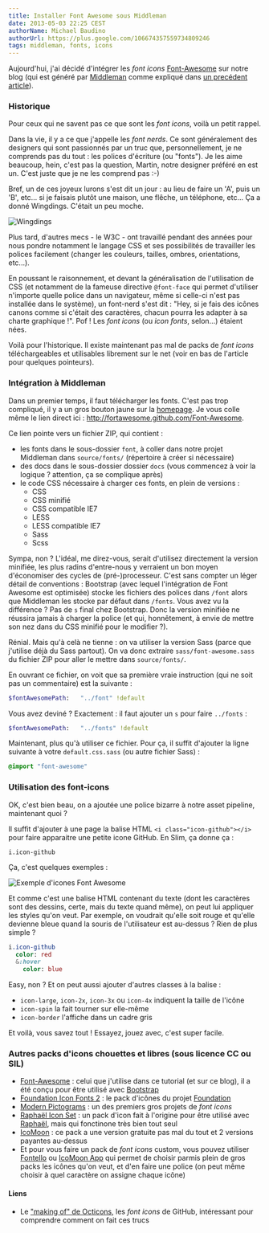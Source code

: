 ```yaml
---
title: Installer Font Awesome sous Middleman
date: 2013-05-03 22:25 CEST
authorName: Michael Baudino
authorUrl: https://plus.google.com/106674357559734809246
tags: middleman, fonts, icons
---
```


Aujourd'hui, j'ai décidé d'intégrer les _font icons_ [Font-Awesome](http://fortawesome.github.com/Font-Awesome/) sur notre blog (qui est généré par [Middleman](http://middlemanapp.com/) comme expliqué dans [un precédent article]()).

### Historique

Pour ceux qui ne savent pas ce que sont les _font icons_, voilà un petit rappel.

Dans la vie, il y a ce que j'appelle les _font nerds_. Ce sont généralement des designers qui sont passionnés par un truc que, personnellement, je ne comprends pas du tout : les polices d'écriture (ou "fonts"). Je les aime beaucoup, hein, c'est pas la question, Martin, notre designer préféré en est un. C'est juste que je ne les comprend pas :-)

Bref, un de ces joyeux lurons s'est dit un jour : au lieu de faire un 'A', puis un 'B', etc... si je faisais plutôt une maison, une flêche, un téléphone, etc... Ça a donné Wingdings. C'était un peu moche.

![Wingdings](font-awesome-wingdings.gif "Wingdings")

Plus tard, d'autres mecs - le W3C - ont travaillé pendant des années pour nous pondre notamment le langage CSS et ses possibilités de travailler les polices facilement (changer les couleurs, tailles, ombres, orientations, etc...).

En poussant le raisonnement, et devant la généralisation de l'utilisation de CSS (et notamment de la fameuse directive `@font-face` qui permet d'utiliser n'importe quelle police dans un navigateur, même si celle-ci n'est pas installée dans le système), un font-nerd s'est dit : "Hey, si je fais des icônes canons comme si c'était des caractères, chacun pourra les adapter à sa charte graphique !". Pof ! Les _font icons_ (ou _icon fonts_, selon...) étaient nées.

Voilà pour l'historique. Il existe maintenant pas mal de packs de _font icons_ téléchargeables et utilisables librement sur le net (voir en bas de l'article pour quelques pointeurs).

### Intégration à Middleman

Dans un premier temps, il faut télécharger les fonts. C'est pas trop compliqué, il y a un gros bouton jaune sur la [homepage](http://fortawesome.github.com/Font-Awesome). Je vous colle même le lien direct ici : http://fortawesome.github.com/Font-Awesome.

Ce lien pointe vers un fichier ZIP, qui contient :
* les fonts dans le sous-dossier `font`, à coller dans notre projet Middleman dans `source/fonts/` (répertoire à créer si nécessaire)
* des docs dans le sous-dossier dossier `docs` (vous commencez à voir la logique ? attention, ça se complique après)
* le code CSS nécessaire à charger ces fonts, en plein de versions :
  * CSS
  * CSS minifié
  * CSS compatible IE7
  * LESS
  * LESS compatible IE7
  * Sass
  * Scss

Sympa, non ? L'idéal, me direz-vous, serait d'utilisez directement la version minifiée, les plus radins d'entre-nous y verraient un bon moyen d'économiser des cycles de (pré-)processeur.
C'est sans compter un léger détail de conventions : Bootstrap (avec lequel l'intégration de Font Awesome est optimisée) stocke les fichiers des polices dans `/font` alors que Middleman les stocke par défaut dans `/fonts`. Vous avez vu la différence ? Pas de `s` final chez Bootstrap. Donc la version minifiée ne réussira jamais à charger la police (et qui, honnêtement, à envie de mettre son nez dans du CSS minifié pour le modifier ?).

Rénial. Mais qu'à celà ne tienne : on va utiliser la version Sass (parce que j'utilise déjà du Sass partout). On va donc extraire `sass/font-awesome.sass` du fichier ZIP pour aller le mettre dans `source/fonts/`.

En ouvrant ce fichier, on voit que sa première vraie instruction (qui ne soit pas un commentaire) est la suivante :
```sass
$fontAwesomePath:   "../font" !default
```

Vous avez deviné ? Exactement : il faut ajouter un `s` pour faire `../fonts` :
```sass
$fontAwesomePath:   "../fonts" !default
```

Maintenant, plus qu'à utiliser ce fichier. Pour ça, il suffit d'ajouter la ligne suivante à votre `default.css.sass` (ou autre fichier Sass) :
```sass
@import "font-awesome"
```

### Utilisation des font-icons

OK, c'est bien beau, on a ajoutée une police bizarre à notre asset pipeline, maintenant quoi ?

Il suffit d'ajouter à une page la balise HTML `<i class="icon-github"></i>` pour faire apparaitre une petite icone GitHub. En Slim, ça donne ça :
```slim
i.icon-github
```

Ça, c'est quelques exemples :

![Exemple d'icones Font Awesome](font-awesome-examples.png "Exemple d'icones Font Awesome")

Et comme c'est une balise HTML contenant du texte (dont les caractères sont des dessins, certe, mais du texte quand même), on peut lui appliquer les styles qu'on veut. Par exemple, on voudrait qu'elle soit rouge et qu'elle devienne bleue quand la souris de l'utilisateur est au-dessus ? Rien de plus simple ?
```sass
i.icon-github
  color: red
  &:hover
    color: blue
```

Easy, non ? Et on peut aussi ajouter d'autres classes à la balise :
* `icon-large`, `icon-2x`, `icon-3x` ou `icon-4x` indiquent la taille de l'icône
* `icon-spin` la fait tourner sur elle-même
* `icon-border` l'affiche dans un cadre gris

Et voilà, vous savez tout ! Essayez, jouez avec, c'est super facile.

### Autres packs d'icons chouettes et libres (sous licence CC ou SIL)

* [Font-Awesome](http://fortawesome.github.com/Font-Awesome) : celui que j'utilise dans ce tutorial (et sur ce blog), il a été conçu pour être utilisé avec [Bootstrap](http://twitter.github.com/bootstrap)
* [Foundation Icon Fonts 2](http://www.zurb.com/playground/foundation-icons) : le pack d'icônes du projet [Foundation](http://foundation.zurb.com)
* [Modern Pictograms](http://modernpictograms.com) : un des premiers gros projets de _font icons_
* [Raphaël Icon Set](http://icons.marekventur.de) : un pack d'icon fait à l'origine pour être utilisé avec [Raphaël](http://raphaeljs.com), mais qui fonctinone très bien tout seul
* [IcoMoon](http://icomoon.io/#preview-free) : ce pack a une version gratuite pas mal du tout et 2 versions payantes au-dessus
* Et pour vous faire un pack de _font icons_ custom, vous pouvez utiliser [Fontello](http://fontello.com) ou [IcoMoon App](http://icomoon.io/app) qui permet de choisir parmis plein de gros packs les icônes qu'on veut, et d'en faire une police (on peut même choisir à quel caractère on assigne chaque icône)

#### Liens

* Le ["making of" de Octicons](https://github.com/blog/1135-the-making-of-octicons), les _font icons_ de GitHub, intéressant pour comprendre comment on fait ces trucs